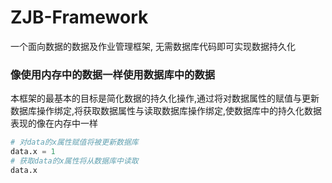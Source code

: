 # ZJB-Framework
一个面向数据的数据及作业管理框架, 无需数据库代码即可实现数据持久化

### 像使用内存中的数据一样使用数据库中的数据

本框架的最基本的目标是简化数据的持久化操作,通过将对数据属性的赋值与更新数据库操作绑定,将获取数据属性与读取数据库操作绑定,使数据库中的持久化数据表现的像在内存中一样


```python
# 对data的x属性赋值将被更新数据库
data.x = 1
# 获取data的x属性将从数据库中读取
data.x
```
